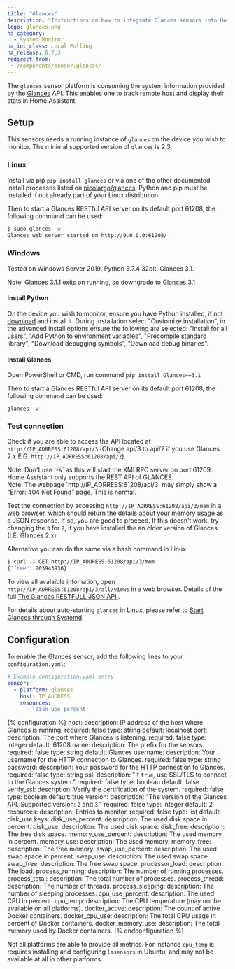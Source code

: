 ```yaml
---
title: "Glances"
description: "Instructions on how to integrate Glances sensors into Home Assistant."
logo: glances.png
ha_category:
  - System Monitor
ha_iot_class: Local Polling
ha_release: 0.7.3
redirect_from:
 - /components/sensor.glances/
---
```



The `glances` sensor platform is consuming the system information provided by the [Glances](https://github.com/nicolargo/glances) API. This enables one to track remote host and display their stats in Home Assistant.

## Setup

This sensors needs a running instance of `glances` on the device you wish to monitor. The minimal supported version of `glances` is 2.3.

### Linux

Install via pip `pip install glances` or via one of the other documented install processes listed on [nicolargo/glances](https://github.com/nicolargo/glances#installation). Python and pip must be installed if not already part of your Linux distribution. 

Then to start a Glances RESTful API server on its default port 61208, the following command can be used:

```bash
$ sudo glances -w
Glances web server started on http://0.0.0.0:61208/
```

### Windows
Tested on Windows Server 2019, Python 3.7.4 32bit, Glances 3.1.

<div class='note'>
Note: Glances 3.1.1 exits on running, so downgrade to Glances 3.1
</div>

#### Install Python
On the device you wish to monitor, ensure you have Python installed, if not [download](https://www.python.org/downloads/) and install  it. During installation select "Customize installation", in the advanced install options ensure the following are selected: "Install for all users", "Add Python to environment variables", "Precompile standard library", "Download debugging symbols", "Download debug binaries".

#### Install Glances

Open PowerShell or CMD, run command `pip install Glances==3.1`

Then to start a Glances RESTful API server on its default port 61208, the following command can be used:

`glances -w`


### Test connection

Check if you are able to access the API located at `http://IP_ADRRESS:61208/api/3` (Change api/3 to api/2 if you use Glances 2.x E.G. `http://IP_ADRRESS:61208/api/2`).

<div class='note'>
Note: Don't use `-s` as this will start the XMLRPC server on port 61209. Home Assistant only supports the REST API of GLANCES.
</div>

<div class='note'>
Note: The webpage `http://IP_ADRRESS:61208/api/3` may simply show a "Error: 404 Not Found" page. This is normal.
</div>

Test the connection by accessing `http://IP_ADRRESS:61208/api/3/mem` in a web browser, which should return the details about your memory usage as a JSON response. If so, you are good to proceed. If this doesn't work, try changing the `3` for `2`, if you have installed the an older version of Glances (I.E. Glances 2.x).

Alternative you can do the same via a bash command in Linux.

```bash
$ curl -X GET http://IP_ADDRESS:61208/api/3/mem
{"free": 203943936}
```

To view all avalaible infomation, open `http://IP_ADRRESS:61208/api/3/all/views` in a web browser. Details of the full [The Glances RESTFULL JSON API
](https://github.com/nicolargo/glances/wiki/The-Glances-RESTFULL-JSON-API).

For details about auto-starting `glances` in Linux, please refer to [Start Glances through Systemd](https://github.com/nicolargo/glances/wiki/Start-Glances-through-Systemd).

## Configuration

To enable the Glances sensor, add the following lines to your `configuration.yaml`:

```yaml
# Example configuration.yaml entry
sensor:
  - platform: glances
    host: IP_ADDRESS
    resources:
      - 'disk_use_percent'
```

{% configuration %}
host:
  description: IP address of the host where Glances is running.
  required: false
  type: string
  default: localhost
port:
  description: The port where Glances is listening.
  required: false
  type: integer
  default: 61208
name:
  description: The prefix for the sensors.
  required: false
  type: string
  default: Glances
username:
  description: Your username for the HTTP connection to Glances.
  required: false
  type: string
password:
  description: Your password for the HTTP connection to Glances.
  required: false
  type: string
ssl:
  description: "If `true`, use SSL/TLS to connect to the Glances system."
  required: false
  type: boolean
  default: false
verify_ssl:
  description: Verify the certification of the system.
  required: false
  type: boolean
  default: true
version:
  description: "The version of the Glances API. Supported version: `2` and `3`."
  required: false
  type: integer
  default: 2
resources:
  description: Entries to monitor.
  required: false
  type: list
  default: disk_use
  keys:
    disk_use_percent:
      description: The used disk space in percent.
    disk_use:
      description: The used disk space.
    disk_free:
      description: The free disk space.
    memory_use_percent:
      description: The used memory in percent.
    memory_use:
      description: The used memory.
    memory_free:
      description: The free memory.
    swap_use_percent:
      description: The used swap space in percent.
    swap_use:
      description: The used swap space.
    swap_free:
      description: The free swap space.
    processor_load:
      description: The load.
    process_running:
      description: The number of running processes.
    process_total:
      description: The total number of processes.
    process_thread:
      description: The number of threads.
    process_sleeping:
      description: The number of sleeping processes.
    cpu_use_percent:
      description: The used CPU in percent.
    cpu_temp:
      description: The CPU temperature (may not be available on all platforms).
    docker_active:
      description: The count of active Docker containers.
    docker_cpu_use:
      description: The total CPU usage in percent of Docker containers.
    docker_memory_use:
      description: The total memory used by Docker containers.
{% endconfiguration %}

Not all platforms are able to provide all metrics. For instance `cpu_temp` is requires installing and configuring `lmsensors` in Ubuntu, and may not be available at all in other platforms.
